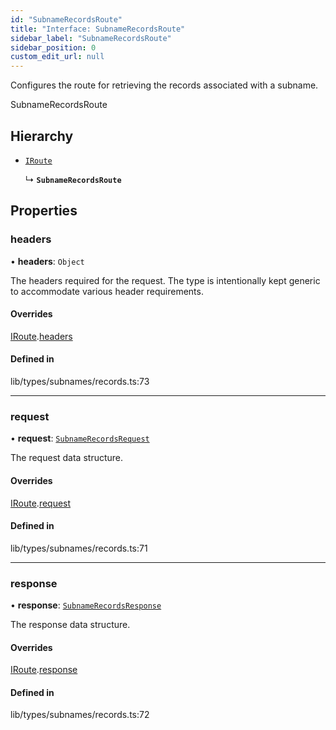 ```yaml
---
id: "SubnameRecordsRoute"
title: "Interface: SubnameRecordsRoute"
sidebar_label: "SubnameRecordsRoute"
sidebar_position: 0
custom_edit_url: null
---
```


Configures the route for retrieving the records associated with a subname.

 SubnameRecordsRoute

## Hierarchy

- [`IRoute`](IRoute.md)

  ↳ **`SubnameRecordsRoute`**

## Properties

### headers

• **headers**: `Object`

The headers required for the request. The type is intentionally kept generic to accommodate various header requirements.

#### Overrides

[IRoute](IRoute.md).[headers](IRoute.md#headers)

#### Defined in

lib/types/subnames/records.ts:73

___

### request

• **request**: [`SubnameRecordsRequest`](SubnameRecordsRequest.md)

The request data structure.

#### Overrides

[IRoute](IRoute.md).[request](IRoute.md#request)

#### Defined in

lib/types/subnames/records.ts:71

___

### response

• **response**: [`SubnameRecordsResponse`](SubnameRecordsResponse.md)

The response data structure.

#### Overrides

[IRoute](IRoute.md).[response](IRoute.md#response)

#### Defined in

lib/types/subnames/records.ts:72
